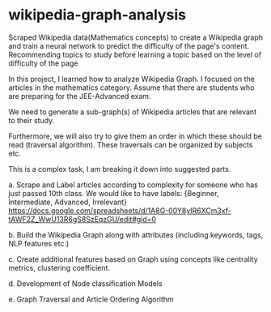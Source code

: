 # wikipedia-graph-analysis

Scraped Wikipedia data(Mathematics concepts) to create a Wikipedia graph and train a neural network to predict the difficulty of the page's content.
Recommending topics to study before learning a topic based on the level of difficulty of the page

In this project, I learned how to analyze Wikipedia Graph. I focused on the articles in the mathematics category. Assume that there are students who are preparing for the JEE-Advanced exam.

We need to generate a sub-graph(s) of Wikipedia articles that are relevant to their study.  

Furthermore, we will also try to give them an order in which these should be read (traversal algorithm). These traversals can be organized by subjects etc. 

This is a complex task, I am breaking it down into suggested parts.

a. Scrape and Label articles according to complexity for someone who has just passed 10th class. We would like to have labels: {Beginner, Intermediate, Advanced, Irrelevant}
https://docs.google.com/spreadsheets/d/1A8G-00Y8yIR6XCm3xf-tAWF2Z_WwU13R6gS8SzEqzGU/edit#gid=0

b. Build the Wikipedia Graph along with attributes (including keywords, tags, NLP features etc.)

c. Create additional features based on Graph using concepts like centrality metrics, clustering coefficient. 

d. Development of Node classification Models

e. Graph Traversal and Article Ordering Algorithm
